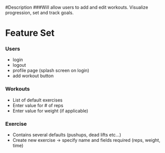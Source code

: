 #Description
###Will allow users to add and edit workouts. Visualize progression, set and track goals.

# Feature Set

### Users
* login
* logout
* profile page (splash screen on login)
* add workout button

### Workouts
* List of default exercises
* Enter value for # of reps
* Enter value for weight (if applicable)

### Exercise
* Contains several defaults (pushups, dead lifts etc...)
* Create new exercise -> specify name and fields required (reps, weight, time)
